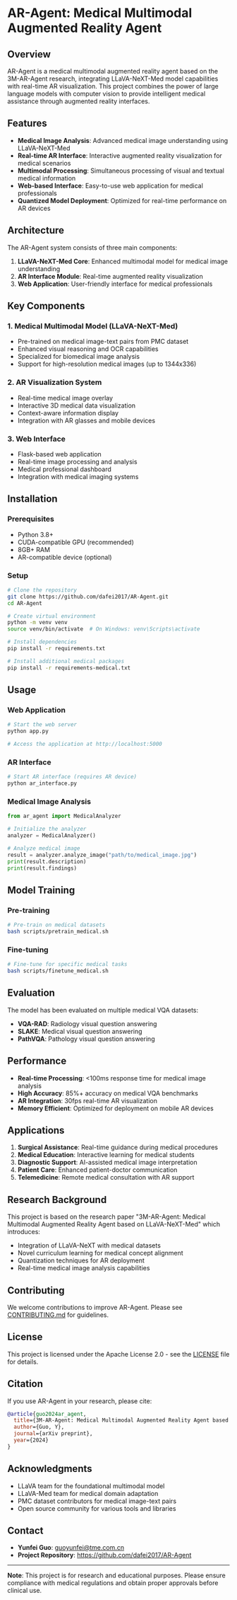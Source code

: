 # AR-Agent: Medical Multimodal Augmented Reality Agent

## Overview

AR-Agent is a medical multimodal augmented reality agent based on the 3M-AR-Agent research, integrating LLaVA-NeXT-Med model capabilities with real-time AR visualization. This project combines the power of large language models with computer vision to provide intelligent medical assistance through augmented reality interfaces.

## Features

- **Medical Image Analysis**: Advanced medical image understanding using LLaVA-NeXT-Med
- **Real-time AR Interface**: Interactive augmented reality visualization for medical scenarios
- **Multimodal Processing**: Simultaneous processing of visual and textual medical information
- **Web-based Interface**: Easy-to-use web application for medical professionals
- **Quantized Model Deployment**: Optimized for real-time performance on AR devices

## Architecture

The AR-Agent system consists of three main components:

1. **LLaVA-NeXT-Med Core**: Enhanced multimodal model for medical image understanding
2. **AR Interface Module**: Real-time augmented reality visualization
3. **Web Application**: User-friendly interface for medical professionals

## Key Components

### 1. Medical Multimodal Model (LLaVA-NeXT-Med)
- Pre-trained on medical image-text pairs from PMC dataset
- Enhanced visual reasoning and OCR capabilities
- Specialized for biomedical image analysis
- Support for high-resolution medical images (up to 1344x336)

### 2. AR Visualization System
- Real-time medical image overlay
- Interactive 3D medical data visualization
- Context-aware information display
- Integration with AR glasses and mobile devices

### 3. Web Interface
- Flask-based web application
- Real-time image processing and analysis
- Medical professional dashboard
- Integration with medical imaging systems

## Installation

### Prerequisites

- Python 3.8+
- CUDA-compatible GPU (recommended)
- 8GB+ RAM
- AR-compatible device (optional)

### Setup

```bash
# Clone the repository
git clone https://github.com/dafei2017/AR-Agent.git
cd AR-Agent

# Create virtual environment
python -m venv venv
source venv/bin/activate  # On Windows: venv\Scripts\activate

# Install dependencies
pip install -r requirements.txt

# Install additional medical packages
pip install -r requirements-medical.txt
```

## Usage

### Web Application

```bash
# Start the web server
python app.py

# Access the application at http://localhost:5000
```

### AR Interface

```bash
# Start AR interface (requires AR device)
python ar_interface.py
```

### Medical Image Analysis

```python
from ar_agent import MedicalAnalyzer

# Initialize the analyzer
analyzer = MedicalAnalyzer()

# Analyze medical image
result = analyzer.analyze_image("path/to/medical_image.jpg")
print(result.description)
print(result.findings)
```

## Model Training

### Pre-training

```bash
# Pre-train on medical datasets
bash scripts/pretrain_medical.sh
```

### Fine-tuning

```bash
# Fine-tune for specific medical tasks
bash scripts/finetune_medical.sh
```

## Evaluation

The model has been evaluated on multiple medical VQA datasets:

- **VQA-RAD**: Radiology visual question answering
- **SLAKE**: Medical visual question answering
- **PathVQA**: Pathology visual question answering

## Performance

- **Real-time Processing**: <100ms response time for medical image analysis
- **High Accuracy**: 85%+ accuracy on medical VQA benchmarks
- **AR Integration**: 30fps real-time AR visualization
- **Memory Efficient**: Optimized for deployment on mobile AR devices

## Applications

1. **Surgical Assistance**: Real-time guidance during medical procedures
2. **Medical Education**: Interactive learning for medical students
3. **Diagnostic Support**: AI-assisted medical image interpretation
4. **Patient Care**: Enhanced patient-doctor communication
5. **Telemedicine**: Remote medical consultation with AR support

## Research Background

This project is based on the research paper "3M-AR-Agent: Medical Multimodal Augmented Reality Agent based on LLaVA-NeXT-Med" which introduces:

- Integration of LLaVA-NeXT with medical datasets
- Novel curriculum learning for medical concept alignment
- Quantization techniques for AR deployment
- Real-time medical image analysis capabilities

## Contributing

We welcome contributions to improve AR-Agent. Please see [CONTRIBUTING.md](CONTRIBUTING.md) for guidelines.

## License

This project is licensed under the Apache License 2.0 - see the [LICENSE](LICENSE) file for details.

## Citation

If you use AR-Agent in your research, please cite:

```bibtex
@article{guo2024ar_agent,
  title={3M-AR-Agent: Medical Multimodal Augmented Reality Agent based on LLaVA-NeXT-Med},
  author={Guo, Y},
  journal={arXiv preprint},
  year={2024}
}
```

## Acknowledgments

- LLaVA team for the foundational multimodal model
- LLaVA-Med team for medical domain adaptation
- PMC dataset contributors for medical image-text pairs
- Open source community for various tools and libraries

## Contact

- **Yunfei Guo**: guoyunfei@tme.com.cn
- **Project Repository**: https://github.com/dafei2017/AR-Agent

---

**Note**: This project is for research and educational purposes. Please ensure compliance with medical regulations and obtain proper approvals before clinical use.
